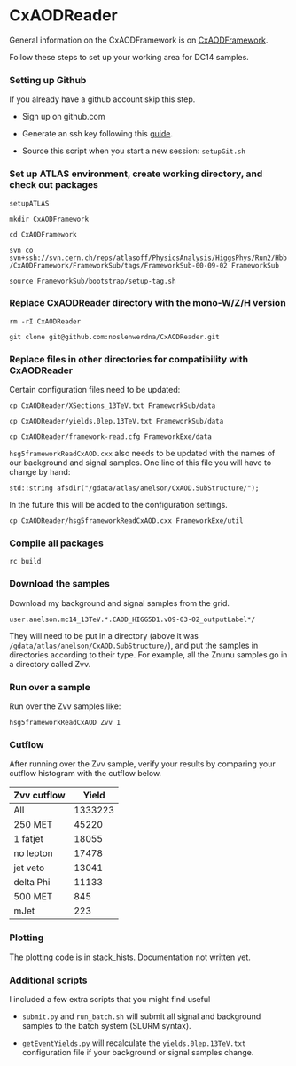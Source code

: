 # CxAODReader

General information on the CxAODFramework is on 
[CxAODFramework](https://twiki.cern.ch/twiki/bin/viewauth/AtlasProtected/CxAODFramework).

Follow these steps to set up your working area for DC14 samples. 

### Setting up Github

If you already have a github account skip this step. 

* Sign up on github.com

* Generate an ssh key following this [guide](https://help.github.com/articles/generating-ssh-keys/).

* Source this script when you start a new session: `setupGit.sh`

### Set up ATLAS environment, create working directory, and check out packages

`setupATLAS`

`mkdir CxAODFramework`

`cd CxAODFramework`

`svn co svn+ssh://svn.cern.ch/reps/atlasoff/PhysicsAnalysis/HiggsPhys/Run2/Hbb/CxAODFramework/FrameworkSub/tags/FrameworkSub-00-09-02 FrameworkSub`

`source FrameworkSub/bootstrap/setup-tag.sh`

### Replace CxAODReader directory with the mono-W/Z/H version

`rm -rI CxAODReader`

`git clone git@github.com:noslenwerdna/CxAODReader.git`

### Replace files in other directories for compatibility with CxAODReader

Certain configuration files need to be updated:

`cp CxAODReader/XSections_13TeV.txt FrameworkSub/data`

`cp CxAODReader/yields.0lep.13TeV.txt FrameworkSub/data`

`cp CxAODReader/framework-read.cfg FrameworkExe/data`

`hsg5frameworkReadCxAOD.cxx` also needs to be updated 
with the names of our background and signal samples.
One line of this file you will have to change by hand:

`std::string afsdir("/gdata/atlas/anelson/CxAOD.SubStructure/");`

In the future this will be added to the configuration settings.

`cp CxAODReader/hsg5frameworkReadCxAOD.cxx FrameworkExe/util`

### Compile all packages

`rc build`

### Download the samples

Download my background and signal samples from the grid.

`user.anelson.mc14_13TeV.*.CAOD_HIGG5D1.v09-03-02_outputLabel*/`

They will need to be put in a directory (above it was 
`/gdata/atlas/anelson/CxAOD.SubStructure/`), and put the samples 
in directories according to their type. For example, all the 
Znunu samples go in a directory called Zvv.

### Run over a sample

Run over the Zvv samples like:

`hsg5frameworkReadCxAOD Zvv 1`

### Cutflow

After running over the Zvv sample, verify your results by comparing your 
cutflow histogram with the cutflow below.

| Zvv cutflow |  Yield  |
|-------------|---------|
| All         | 1333223 |
| 250 MET     |   45220 |
| 1 fatjet    |   18055 |
| no lepton   |   17478 |
| jet veto    |   13041 |
| delta Phi   |   11133 |
| 500 MET     |     845 |
| mJet        |     223 |

### Plotting

The plotting code is in stack_hists. Documentation not written yet.

### Additional scripts

I included a few extra scripts that you might find useful

* `submit.py` and `run_batch.sh` will submit all signal and background samples to the 
batch system (SLURM syntax).

* `getEventYields.py` will recalculate the `yields.0lep.13TeV.txt` configuration file if 
your background or signal samples change.
